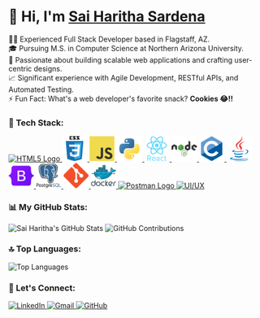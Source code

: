 <h1 align="left">
  👋 Hi, I'm <a href="https://github.com/Saiharitha3" target="_blank">Sai Haritha Sardena</a>
</h1>

<p>
  👩‍💻 Experienced Full Stack Developer based in Flagstaff, AZ.<br/>
  🎓 Pursuing M.S. in Computer Science at Northern Arizona University.<br/>
  🌟 Passionate about building scalable web applications and crafting user-centric designs.<br/>
  📈 Significant experience with Agile Development, RESTful APIs, and Automated Testing.<br/>
  ⚡ Fun Fact: What's a web developer's favorite snack? <strong>Cookies 😂!!</strong><br/> 
</p>

<h3 align="left">🚀 Tech Stack:</h3>
<div align="left">
  <!-- Frontend and Backend Technologies -->
  <a href="https://developer.mozilla.org/en-US/docs/Web/HTML">
    <img src="https://www.w3.org/html/logo/downloads/HTML5_Logo_512.png" alt="HTML5 Logo" width="50" height="50"/>
  </a>
  <a href="https://developer.mozilla.org/en-US/docs/Web/CSS">
    <img src="https://raw.githubusercontent.com/devicons/devicon/master/icons/css3/css3-original-wordmark.svg" alt="CSS3 Logo" width="50" height="50"/>
  </a>
  <a href="https://developer.mozilla.org/en-US/docs/Web/JavaScript">
    <img src="https://raw.githubusercontent.com/devicons/devicon/master/icons/javascript/javascript-original.svg" alt="JavaScript Logo" width="50" height="50"/>
  </a>
  <a href="https://www.python.org/">
    <img src="https://raw.githubusercontent.com/devicons/devicon/master/icons/python/python-original.svg" alt="Python Logo" width="50" height="50"/>
  </a>
  <a href="https://reactjs.org/">
    <img src="https://raw.githubusercontent.com/devicons/devicon/master/icons/react/react-original-wordmark.svg" alt="React Logo" width="50" height="50"/>
  </a>
  <a href="https://nodejs.org/">
    <img src="https://raw.githubusercontent.com/devicons/devicon/master/icons/nodejs/nodejs-original-wordmark.svg" alt="Node.js Logo" width="50" height="50"/>
  </a>
  <a href="https://en.wikipedia.org/wiki/C_(programming_language)">
    <img src="https://raw.githubusercontent.com/devicons/devicon/master/icons/c/c-original.svg" alt="C Programming Logo" width="50" height="50"/>
  </a>
  <a href="https://www.java.com/">
    <img src="https://raw.githubusercontent.com/devicons/devicon/master/icons/java/java-original.svg" alt="Java Logo" width="50" height="50"/>
  </a>
  <a href="https://getbootstrap.com/">
    <img src="https://raw.githubusercontent.com/devicons/devicon/master/icons/bootstrap/bootstrap-original.svg" alt="Bootstrap Logo" width="50" height="50"/>
  </a>

  <!-- Tools -->
  <a href="https://www.postgresql.org/">
    <img src="https://raw.githubusercontent.com/devicons/devicon/master/icons/postgresql/postgresql-original-wordmark.svg" alt="PostgreSQL Logo" width="50" height="50"/>
  </a>
  <a href="https://git-scm.com/">
    <img src="https://raw.githubusercontent.com/devicons/devicon/master/icons/git/git-original.svg" alt="Git Logo" width="50" height="50"/>
  </a>
  <a href="https://www.docker.com/">
    <img src="https://raw.githubusercontent.com/devicons/devicon/master/icons/docker/docker-original-wordmark.svg" alt="Docker Logo" width="50" height="50"/>
  </a>
  <a href="https://www.postman.com/">
    <img src="https://www.vectorlogo.zone/logos/getpostman/getpostman-icon.svg" alt="Postman Logo" width="50" height="50"/>
  </a>
  <!-- UI/UX -->
  <a href="https://www.figma.com/">
    <img alt="UI/UX" src="https://img.shields.io/badge/UI%2FUX-%2300A1F1.svg?style=for-the-badge&logo=figma&logoColor=white"/>
  </a>
</div>

### 📊 My GitHub Stats:
![Sai Haritha's GitHub Stats](https://github-readme-stats.vercel.app/api?username=Saiharitha3&show_icons=true&hide_title=true&count_private=true&hide=prs)
![GitHub Contributions](https://github-readme-streak-stats.herokuapp.com/?user=Saiharitha3&theme=radical&hide_border=true)

### 🔝 Top Languages:
![Top Languages](https://github-readme-stats.vercel.app/api/top-langs/?username=Saiharitha3&layout=compact)

<h3 align="left">🌟 Let's Connect:</h3>
<div align="left">
  <a href="https://www.linkedin.com/in/sai-haritha-sardena/">
    <img alt="LinkedIn" src="https://img.shields.io/badge/linkedin-%230077B5.svg?style=for-the-badge&logo=linkedin&logoColor=white"/>
  </a>
  <a href="mailto:sharitha313@gmail.com">
    <img alt="Gmail" src="https://img.shields.io/badge/Gmail-D14836?style=for-the-badge&logo=gmail&logoColor=white"/>
  </a>
  <a href="https://github.com/Saiharitha3">
    <img alt="GitHub" src="https://img.shields.io/badge/GitHub-181717?style=for-the-badge&logo=github&logoColor=white"/>
  </a>
</div>

